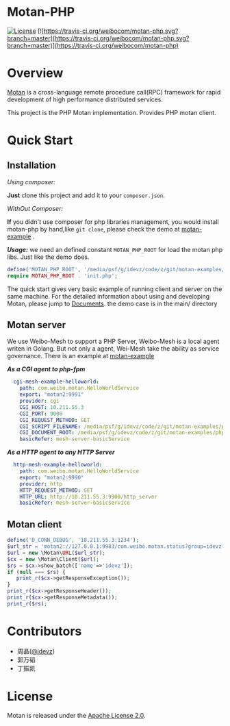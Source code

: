 # Motan-PHP
[![License](https://img.shields.io/badge/License-Apache%202.0-blue.svg)](https://github.com/weibocom/motan/blob/master/LICENSE)
[![https://travis-ci.org/weibocom/motan-php.svg?branch=master](https://travis-ci.org/weibocom/motan-php.svg?branch=master)](https://travis-ci.org/weibocom/motan-php)

# Overview
[Motan][motan] is a cross-language remote procedure call(RPC) framework for rapid development of high performance distributed services.

This project is the PHP Motan implementation. Provides PHP motan client.


# Quick Start

## Installation

_Using composer:_

**Just** clone this project and add it to your `composer.json`.

_WithOut Composer:_

**If** you didn't use composer for php libraries management, you would install motan-php by hand,like `git clone`, please check the demo at [motan-example](https://github.com/motan-ecosystem/motan-examples#for-php) .

**_Usage:_**
we need an defined constant `MOTAN_PHP_ROOT` for load the motan php libs. Just like the demo does.

```php
define('MOTAN_PHP_ROOT', '/media/psf/g/idevz/code/z/git/motan-examples/php/vendor/motan/motan-php/src/Motan/');
require MOTAN_PHP_ROOT . 'init.php';
```

The quick start gives very basic example of running client and server on the same machine. For the detailed information about using and developing Motan, please jump to [Documents](#documents).
the demo case is in the main/ directory

## Motan server

We use Weibo-Mesh to support a PHP Server, Weibo-Mesh is a local agent writen in Golang. But not only a agent, Wei-Mesh take the ability as service governance. There is an example at [motan-example](https://github.com/motan-ecosystem/motan-examples/tree/master/weibo-mesh)

**_As a CGI agent to php-fpm_**

```yaml
  cgi-mesh-example-helloworld:
    path: com.weibo.motan.HelloWorldService
    export: "motan2:9991"
    provider: cgi
    CGI_HOST: 10.211.55.3
    CGI_PORT: 9000
    CGI_REQUEST_METHOD: GET
    CGI_SCRIPT_FILENAME: /media/psf/g/idevz/code/z/git/motan-examples/php-server/index.php
    CGI_DOCUMENT_ROOT: /media/psf/g/idevz/code/z/git/motan-examples/php-server
    basicRefer: mesh-server-basicService
```

**_As a HTTP agent to any HTTP Server_**

```yaml
  http-mesh-example-helloworld:
    path: com.weibo.motan.HelloWorldService
    export: "motan2:9990"
    provider: http
    HTTP_REQUEST_METHOD: GET
    HTTP_URL: http://10.211.55.3:9900/http_server
    basicRefer: mesh-server-basicService
```

## Motan client

```php
define('D_CONN_DEBUG', '10.211.55.3:1234');
$url_str = 'motan2://127.0.0.1:9983/com.weibo.motan.status?group=idevz-test-static';
$url = new \Motan\URL($url_str);
$cx = new \Motan\Client($url);
$rs = $cx->show_batch(['name'=>'idevz']);
if (null === $rs) {
   print_r($cx->getResponseException());
}
print_r($cx->getResponseHeader());
print_r($cx->getResponseMetadata());
print_r($rs);
```

# Contributors

* 周晶([@idevz](https://github.com/idevz))
* 郭万韬
* 丁振凯

# License

Motan is released under the [Apache License 2.0](http://www.apache.org/licenses/LICENSE-2.0).

[motan]:https://github.com/weibocom/motan
